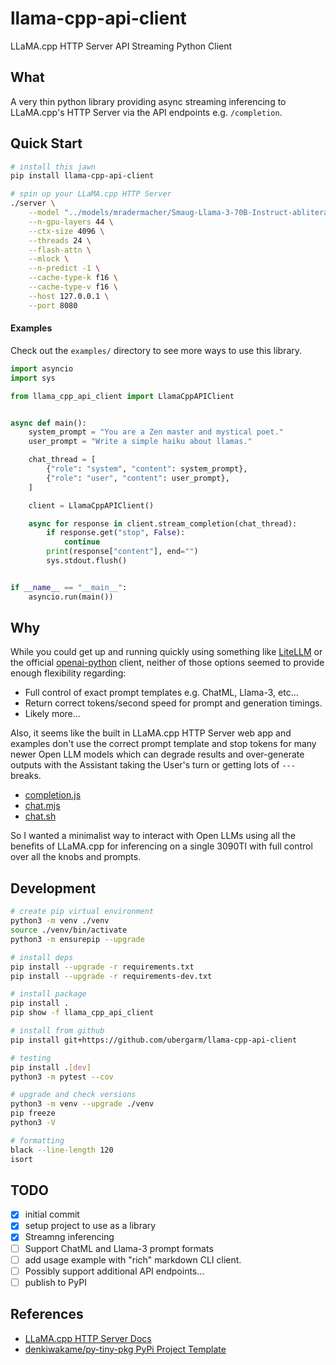llama-cpp-api-client
===
LLaMA.cpp HTTP Server API Streaming Python Client

## What
A very thin python library providing async streaming inferencing to
LLaMA.cpp's HTTP Server via the API endpoints e.g. `/completion`.

## Quick Start
```bash
# install this jawn
pip install llama-cpp-api-client

# spin up your LLaMA.cpp HTTP Server
./server \
    --model "../models/mradermacher/Smaug-Llama-3-70B-Instruct-abliterated-v3-i1-GGUF/Smaug-Llama-3-70B-Instruct-abliterated-v3.i1-IQ4_XS.gguf" \
    --n-gpu-layers 44 \
    --ctx-size 4096 \
    --threads 24 \
    --flash-attn \
    --mlock \
    --n-predict -1 \
    --cache-type-k f16 \
    --cache-type-v f16 \
    --host 127.0.0.1 \
    --port 8080
```

#### Examples
Check out the `examples/` directory to see more ways to use this library.
```python
import asyncio
import sys

from llama_cpp_api_client import LlamaCppAPIClient


async def main():
    system_prompt = "You are a Zen master and mystical poet."
    user_prompt = "Write a simple haiku about llamas."

    chat_thread = [
        {"role": "system", "content": system_prompt},
        {"role": "user", "content": user_prompt},
    ]

    client = LlamaCppAPIClient()

    async for response in client.stream_completion(chat_thread):
        if response.get("stop", False):
            continue
        print(response["content"], end="")
        sys.stdout.flush()


if __name__ == "__main__":
    asyncio.run(main())
```

## Why
While you could get up and running quickly using something like
[LiteLLM](https://github.com/BerriAI/litellm) or the official
[openai-python](https://github.com/openai/openai-python) client, neither
of those options seemed to provide enough flexibility regarding:

* Full control of exact prompt templates e.g. ChatML, Llama-3, etc...
* Return correct tokens/second speed for prompt and generation timings.
* Likely more...

Also, it seems like the built in LLaMA.cpp HTTP Server web app and
examples don't use the correct prompt template and stop tokens for many
newer Open LLM models which can degrade results and over-generate outputs
with the Assistant taking the User's turn or getting lots of `---` breaks.

* [completion.js](https://github.com/ggerganov/llama.cpp/blob/master/examples/server/public/completion.js#L5)
* [chat.mjs](https://github.com/ggerganov/llama.cpp/blob/master/examples/server/chat.mjs#L59)
* [chat.sh](https://github.com/ggerganov/llama.cpp/blob/master/examples/server/chat.sh#L52)

So I wanted a minimalist way to interact with Open LLMs using all the
benefits of LLaMA.cpp for inferencing on a single 3090TI with full
control over all the knobs and prompts.

## Development
```bash
# create pip virtual environment
python3 -m venv ./venv
source ./venv/bin/activate
python3 -m ensurepip --upgrade

# install deps
pip install --upgrade -r requirements.txt
pip install --upgrade -r requirements-dev.txt

# install package
pip install .
pip show -f llama_cpp_api_client

# install from github
pip install git+https://github.com/ubergarm/llama-cpp-api-client

# testing
pip install .[dev]
python3 -m pytest --cov

# upgrade and check versions
python3 -m venv --upgrade ./venv
pip freeze
python3 -V

# formatting
black --line-length 120
isort
```

## TODO
- [x] initial commit
- [x] setup project to use as a library
- [x] Streamng inferencing
- [ ] Support ChatML and Llama-3 prompt formats
- [ ] add usage example with "rich" markdown CLI client.
- [ ] Possibly support additional API endpoints...
- [ ] publish to PyPI

## References
* [LLaMA.cpp HTTP Server Docs](https://github.com/ggerganov/llama.cpp/blob/master/examples/server/README.md)
* [denkiwakame/py-tiny-pkg PyPi Project Template](https://github.com/denkiwakame/py-tiny-pkg)
